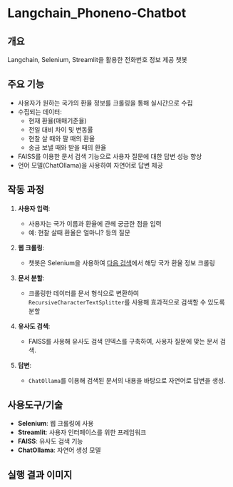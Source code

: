 # Langchain_Phoneno-Chatbot
## 개요
Langchain, Selenium, Streamlit을 활용한 전화번호 정보 제공 챗봇

## 주요 기능
- 사용자가 원하는 국가의 환율 정보를 크롤링을 통해 실시간으로 수집
- 수집되는 데이터:
  - 현재 환율(매매기준율)
  - 전일 대비 차이 및 변동률
  - 현찰 살 때와 팔 때의 환율
  - 송금 보낼 때와 받을 때의 환율
- FAISS를 이용한 문서 검색 기능으로 사용자 질문에 대한 답변 성능 향상
- 언어 모델(ChatOllama)을 사용하여 자연어로 답변 제공

## 작동 과정

1. **사용자 입력**:
   - 사용자는 국가 이름과 환율에 관헤 궁금한 점을 입력
   - 예: 현찰 살때 환율은 얼마니? 등의 질문

2. **웹 크롤링**:
   - 챗봇은 Selenium을 사용하여 [다음 검색](search.daum.net)에서 해당 국가 환율 정보 크롤링

3. **문서 분할**:
   - 크롤링한 데이터를 문서 형식으로 변환하여 `RecursiveCharacterTextSplitter`를 사용해 효과적으로 검색할 수 있도록 분할

4. **유사도 검색**:
   - FAISS를 사용해 유사도 검색 인덱스를 구축하여, 사용자 질문에 맞는 문서 검색.

5. **답변**:
   - `ChatOllama`를 이용해 검색된 문서의 내용을 바탕으로 자연어로 답변을 생성.

## 사용도구/기술
- **Selenium**: 웹 크롤링에 사용
- **Streamlit**: 사용자 인터페이스를 위한 프레임워크
- **FAISS**: 유사도 검색 기능
- **ChatOllama**: 자연어 생성 모델

## 실행 결과 이미지
